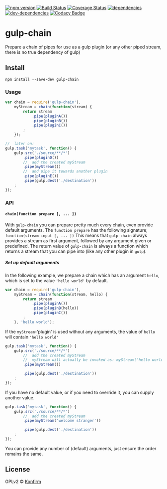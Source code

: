 [![npm version](https://badge.fury.io/js/gulp-chain.svg)](http://badge.fury.io/js/gulp-chain)
[![Build Status](https://travis-ci.org/konfirm/gulp-chain.svg?branch=master)](https://travis-ci.org/konfirm/gulp-chain)
[![Coverage Status](https://coveralls.io/repos/konfirm/gulp-chain/badge.svg?branch=master)](https://coveralls.io/r/konfirm/gulp-chain?branch=master)
[![dependencies](https://david-dm.org/konfirm/gulp-chain.svg)](https://david-dm.org/konfirm/gulp-chain#info=dependencies)
[![dev-dependencies](https://david-dm.org/konfirm/gulp-chain/dev-status.svg)](https://david-dm.org/konfirm/gulp-chain#info=devDependencies)
[![Codacy Badge](https://www.codacy.com/project/badge/4e13495f8e9d4ca0b88056b963b33bc0)](https://www.codacy.com/app/rogier/gulp-chain)

# gulp-chain
Prepare a chain of pipes for use as a gulp plugin (or any other piped stream, there is no true dependency of gulp)

## Install
```
npm install --save-dev gulp-chain
```

### Usage
```js
var chain = require('gulp-chain'),
	myStream = chain(function(stream) {
		return stream
			.pipe(pluginA())
			.pipe(pluginB())
			.pipe(pluginC())
		;
	});

//  later on:
gulp.task('mytask', function() {
	gulp.src('./source/**/*')
		.pipe(pluginD())
		//  add the created myStream
		.pipe(myStream())
		//  and pipe it towards another plugin
		.pipe(pluginE())
		.pipe(gulp.dest('./destination'))
	;
});
```

### API
#### `chain(function prepare [, ... ])`
With `gulp-chain` you can prepare pretty much every chain, even provide default arguments.
The `function prepare` has the following signature; `function(stream input [, ... ])`
This means that `gulp-chain` always provides a stream as first argument, followed by any argument given or predefined.
The return value of `gulp-chain` is always a function which returns a stream that you can pipe into (like any other plugin in `gulp`).

##### Set up default arguments
In the following example, we prepare a chain which has an argument `hello`, which is set to the value `'hello world'` by default.
```js
var chain = require('gulp-chain'),
	myStream = chain(function(stream, hello) {
		return stream
			.pipe(pluginA())
			.pipe(pluginB(hello))
			.pipe(pluginC())
		;
	}, 'hello world');
```

If the `myStream`-'plugin' is used without any arguments, the value of `hello` will contain `'hello world'`
```js
gulp.task('mytask', function() {
	gulp.src('./source/**/*')
		//  add the created myStream
		//  myStream will actually be invoked as: myStream('hello world')
		.pipe(myStream())  

		.pipe(gulp.dest('./destination'))
	;
});
```

If you have no default value, or if you need to override it, you can supply another value.
```js
gulp.task('mytask', function() {
	gulp.src('./source/**/*')
		//  add the created myStream
		.pipe(myStream('welcome stranger'))  

		.pipe(gulp.dest('./destination'))
	;
});
```

You can provide any number of (default) arguments, just ensure the order remains the same.


## License
GPLv2 © [Konfirm](https://konfirm.eu)
